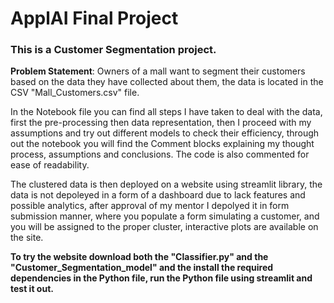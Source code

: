 # ApplAI Final Project
 
 ### This is a Customer Segmentation project.
 
 **Problem Statement**: Owners of a mall want to segment their customers based on the data they have collected about them, the data is located in the CSV "Mall_Customers.csv" file.

In the Notebook file you can find all steps I have taken to deal with the data, first the pre-processing then data representation, then I proceed with my assumptions and try out different models to check their efficiency, through out the notebook you will find the Comment blocks explaining my thought process, assumptions and conclusions. The code is also commented for ease of readability.

The clustered data is then deployed on a website using streamlit library, the data is not depoleyed in a form of a dashboard due to lack features and possible analytics, after approval of my mentor I depolyed it in form submission manner, where you populate a form simulating a customer, and you will be assigned to the proper cluster, interactive plots are available on the site.

**To try the website download both the "Classifier.py" and the "Customer_Segmentation_model" and the install the required dependencies in the Python file, run the Python file using streamlit and test it out.**
